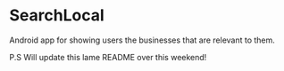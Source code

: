 # SearchLocal

Android app for showing users the businesses that are relevant to them.

P.S Will update this lame README over this weekend!
